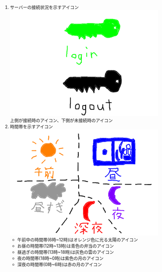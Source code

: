 <ol>
<li>サーバーの接続状況を示すアイコン<br>
<img src="./img1.png" width=500><br>
上側が接続時のアイコン、下側が未接続時のアイコン</li>

<li>時間帯を示すアイコン<br>
<img src="./img2.png" width=500>
<ul>
<li>午前中の時間帯(6時~12時)はオレンジ色に光る太陽のアイコン</li>
<li>お昼の時間帯(12時~13時)は青色の弁当のアイコン</li>
<li>昼過ぎの時間帯(13時~18時)は灰色の雲のアイコン</li>
<li>夜の時間帯(18時~0時)は紫色の月のアイコン</li>
<li>深夜の時間帯(0時~6時)は赤の月のアイコン</li>
</ul>
</li>
</ol>
